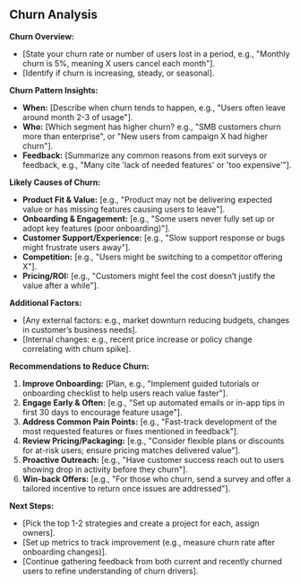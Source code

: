 <!--
## Description: Explores reasons why users or customers are churning (leaving), by examining usage data, feedback, and market factors, and suggests strategies to improve retention.
## Usage Note: Use when you observe declining retention or want to proactively address churn. Provide any known churn data or customer feedback themes. The prompt will guide a thorough consideration of possible churn drivers and recommend retention improvements.
## Instructions: The AI will ask about churn patterns (who is churning, when) and possible causes you've noticed. It will then output likely causes grouped by category (product issues, fit, competition, etc.) along with supporting evidence if available. Finally, it will list actionable steps to reduce churn. This analysis can inform your retention strategy and win-back campaigns.
## Attribution: Draws on customer success and SaaS best practices for churn analysis (e.g., reasons categorization and churn mitigation strategies).
-->

## Churn Analysis

**Churn Overview:**  
- [State your churn rate or number of users lost in a period, e.g., "Monthly churn is 5%, meaning X users cancel each month"].  
- [Identify if churn is increasing, steady, or seasonal].

**Churn Pattern Insights:**  
- **When:** [Describe when churn tends to happen, e.g., "Users often leave around month 2-3 of usage"].  
- **Who:** [Which segment has higher churn? e.g., "SMB customers churn more than enterprise", or "New users from campaign X had higher churn"].  
- **Feedback:** [Summarize any common reasons from exit surveys or feedback, e.g., "Many cite 'lack of needed features' or 'too expensive'"].

**Likely Causes of Churn:**  
- **Product Fit & Value:** [e.g., "Product may not be delivering expected value or has missing features causing users to leave"].  
- **Onboarding & Engagement:** [e.g., "Some users never fully set up or adopt key features (poor onboarding)"].  
- **Customer Support/Experience:** [e.g., "Slow support response or bugs might frustrate users away"].  
- **Competition:** [e.g., "Users might be switching to a competitor offering X"].  
- **Pricing/ROI:** [e.g., "Customers might feel the cost doesn’t justify the value after a while"].

**Additional Factors:**  
- [Any external factors: e.g., market downturn reducing budgets, changes in customer’s business needs].  
- [Internal changes: e.g., recent price increase or policy change correlating with churn spike].

**Recommendations to Reduce Churn:**  
1. **Improve Onboarding:** [Plan, e.g., "Implement guided tutorials or onboarding checklist to help users reach value faster"].  
2. **Engage Early & Often:** [e.g., "Set up automated emails or in-app tips in first 30 days to encourage feature usage"].  
3. **Address Common Pain Points:** [e.g., "Fast-track development of the most requested features or fixes mentioned in feedback"].  
4. **Review Pricing/Packaging:** [e.g., "Consider flexible plans or discounts for at-risk users; ensure pricing matches delivered value"].  
5. **Proactive Outreach:** [e.g., "Have customer success reach out to users showing drop in activity before they churn"].  
6. **Win-back Offers:** [e.g., "For those who churn, send a survey and offer a tailored incentive to return once issues are addressed"].

**Next Steps:**  
- [Pick the top 1-2 strategies and create a project for each, assign owners].  
- [Set up metrics to track improvement (e.g., measure churn rate after onboarding changes)].  
- [Continue gathering feedback from both current and recently churned users to refine understanding of churn drivers].
